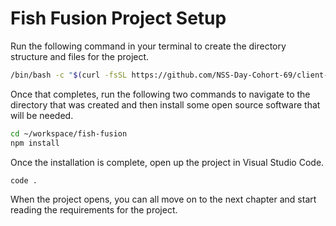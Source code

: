 # Fish Fusion Project Setup

Run the following command in your terminal to create the directory structure and files for the project.

```sh
/bin/bash -c "$(curl -fsSL https://github.com/NSS-Day-Cohort-69/client-side-mastery/blob/master/projects/tier-1/fish-fusion/scripts/setup.sh)"
```

Once that completes, run the following two commands to navigate to the directory that was created and then install some open source software that will be needed.

```sh
cd ~/workspace/fish-fusion
npm install
```

Once the installation is complete, open up the project in Visual Studio Code.

```sh
code .
```

When the project opens, you can all move on to the next chapter and start reading the requirements for the project.
